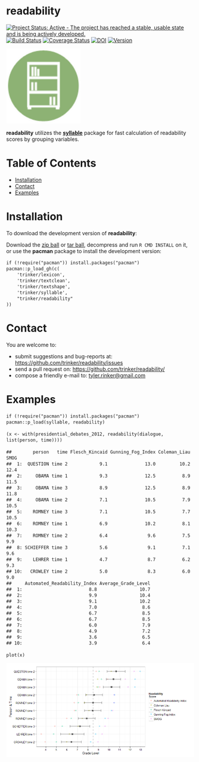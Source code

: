 readability
============


[![Project Status: Active - The project has reached a stable, usable state and is being actively developed.](http://www.repostatus.org/badges/0.1.0/active.svg)](http://www.repostatus.org/#active)
[![Build
Status](https://travis-ci.org/trinker/readability.svg?branch=master)](https://travis-ci.org/trinker/readability)
[![Coverage
Status](https://coveralls.io/repos/trinker/readability/badge.svg?branch=master)](https://coveralls.io/r/trinker/readability?branch=master)
[![DOI](https://zenodo.org/badge/5398/trinker/readability.svg)](https://zenodo.org/badge/latestdoi/5398/trinker/readability)
<a href="https://img.shields.io/badge/Version-0.1.0-orange.svg"><img src="https://img.shields.io/badge/Version-0.1.0-orange.svg" alt="Version"/></a>
</p>
<img src="inst/readability_logo/r_readability.png" width="200" alt="readability Logo">

**readability** utilizes the
[**syllable**](https://github.com/trinker/syllable) package for fast
calculation of readability scores by grouping variables.


Table of Contents
============

-   [Installation](#installation)
-   [Contact](#contact)
-   [Examples](#examples)

Installation
============


To download the development version of **readability**:

Download the [zip
ball](https://github.com/trinker/readability/zipball/master) or [tar
ball](https://github.com/trinker/readability/tarball/master), decompress
and run `R CMD INSTALL` on it, or use the **pacman** package to install
the development version:

    if (!require("pacman")) install.packages("pacman")
    pacman::p_load_gh(c(
        'trinker/lexicon',
        'trinker/textclean',
        'trinker/textshape',
        'trinker/syllable', 
        "trinker/readability"
    ))

Contact
=======

You are welcome to: 
* submit suggestions and bug-reports at: <https://github.com/trinker/readability/issues> 
* send a pull request on: <https://github.com/trinker/readability/> 
* compose a friendly e-mail to: <tyler.rinker@gmail.com>


Examples
========

    if (!require("pacman")) install.packages("pacman")
    pacman::p_load(syllable, readability)

    (x <- with(presidential_debates_2012, readability(dialogue, list(person, time))))

    ##        person   time Flesch_Kincaid Gunning_Fog_Index Coleman_Liau SMOG
    ##  1:  QUESTION time 2            9.1              13.0         10.2 12.4
    ##  2:     OBAMA time 1            9.3              12.5          8.9 11.5
    ##  3:     OBAMA time 3            8.9              12.5          8.9 11.8
    ##  4:     OBAMA time 2            7.1              10.5          7.9 10.5
    ##  5:    ROMNEY time 3            7.1              10.5          7.7 10.5
    ##  6:    ROMNEY time 1            6.9              10.2          8.1 10.3
    ##  7:    ROMNEY time 2            6.4               9.6          7.5  9.9
    ##  8: SCHIEFFER time 3            5.6               9.1          7.1  9.6
    ##  9:    LEHRER time 1            4.7               8.7          6.2  9.3
    ## 10:   CROWLEY time 2            5.0               8.3          6.0  9.0
    ##     Automated_Readability_Index Average_Grade_Level
    ##  1:                         8.8                10.7
    ##  2:                         9.9                10.4
    ##  3:                         9.1                10.2
    ##  4:                         7.0                 8.6
    ##  5:                         6.7                 8.5
    ##  6:                         6.7                 8.5
    ##  7:                         6.0                 7.9
    ##  8:                         4.9                 7.2
    ##  9:                         3.6                 6.5
    ## 10:                         3.9                 6.4

    plot(x)

![](inst/figure/unnamed-chunk-4-1.png)
